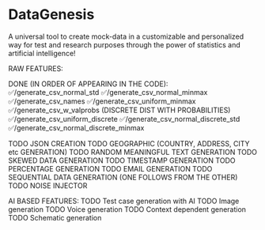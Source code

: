 # DataGenesis

A universal tool to create mock-data in a customizable and personalized way for test and research purposes through the power of statistics and artificial intelligence!

RAW FEATURES:

DONE (IN ORDER OF APPEARING IN THE CODE):
✅/generate_csv_normal_std
✅/generate_csv_normal_minmax
✅/generate_csv_names
✅/generate_csv_uniform_minmax
✅/generate_csv_w_valprobs (DISCRETE DIST WITH PROBABILITIES)
✅/generate_csv_uniform_discrete
✅/generate_csv_normal_discrete_std
✅/generate_csv_normal_discrete_minmax

TODO JSON CREATION
TODO GEOGRAPHIC (COUNTRY, ADDRESS, CITY etc GENERATION)
TODO RANDOM MEANINGFUL TEXT GENERATION
TODO SKEWED DATA GENERATION
TODO TIMESTAMP GENERATION
TODO PERCENTAGE GENERATION
TODO EMAIL GENERATION
TODO SEQUENTIAL DATA GENERATION (ONE FOLLOWS FROM THE OTHER)
TODO NOISE INJECTOR

AI BASED FEATURES:
TODO Test case generation with AI
TODO Image generation
TODO Voice generation
TODO Context dependent generation
TODO Schematic generation